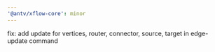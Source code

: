 ```yaml
---
'@antv/xflow-core': minor
---
```


fix: add update for vertices, router, connector, source, target in edge-update command
